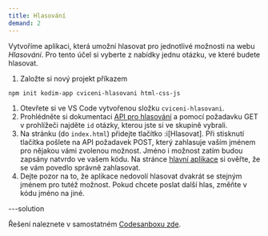 ```yaml
---
title: Hlasování
demand: 2
---
```


Vytvoříme aplikaci, která umožní hlasovat pro jednotlivé možnosti na webu _Hlasování_. Pro tento účel si vyberte z nabídky jednu otázku, ve které budete hlasovat.

1. Založte si nový projekt příkazem

```shell
npm init kodim-app cviceni-hlasovani html-css-js
```

1. Otevřete si ve VS Code vytvořenou složku `cviceni-hlasovani`.
1. Prohlédněte si dokumentaci [API pro hlasování](https://apps.kodim.cz/daweb/hlasovani/docs) a pomocí požadavku GET v prohlížeči najděte `id` otázky, kterou jste si ve skupině vybrali.
1. Na stránku (do `index.html`) přidejte tlačítko :i[Hlasovat]. Při stisknutí tlačítka pošlete na API požadavek POST, který zahlasuje vaším jménem pro nějakou vámi zvolenou možnost. Jméno i možnost zatím budou zapsány natvrdo ve vašem kódu. Na stránce [hlavní aplikace](https://apps.kodim.cz/daweb/hlasovani) si ověřte, že se vám povedlo správně zahlasovat.
1. Dejte pozor na to, že aplikace nedovolí hlasovat dvakrát se stejným jménem pro tutéž možnost. Pokud chcete poslat další hlas, změňte v kódu jméno na jiné.

---solution

Řešení naleznete v samostatném [Codesanboxu zde](https://codesandbox.io/s/da-web-hlasovani-ryezq2?file=/index.js).
